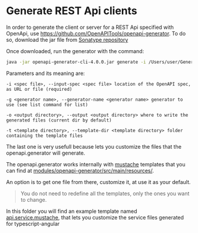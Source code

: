 # Generate REST Api clients

In order to generate the client or server for a REST Api specified with OpenApi, use https://github.com/OpenAPITools/openapi-generator. 
To do so, download the jar file from [Sonatype repository](https://oss.sonatype.org/content/repositories/snapshots/org/openapitools/openapi-generator-cli/4.0.0-SNAPSHOT/)

Once downloaded, run the generator with the command:

```bash
java -jar openapi-generator-cli-4.0.0.jar generate -i /Users/user/General/swagger-codegen/openapifile.json -g typescript-angular -o /Users/user/General/swagger-codegen/output
```

Parameters and its meaning are:

```
-i <spec file>, --input-spec <spec file> location of the OpenAPI spec, as URL or file (required)            

-g <generator name>, --generator-name <generator name> generator to use (see list command for list)

-o <output directory>, --output <output directory> where to write the generated files (current dir by default)

-t <template directory>, --template-dir <template directory> folder containing the template files
```

The last one is very usefull because lets you customize the files that the openapi.generator will generate.

The openapi.generator works internally with [mustache](https://mustache.github.io/) templates that you can 
find at [modules/openapi-generator/src/main/resources/](https://github.com/OpenAPITools/openapi-generator/tree/master/modules/openapi-generator/src/main/resources).

An option is to get one file from there, customize it, at use it as your default.

> You do not need to redefine all the templates, only the ones you want to change. 

In this folder you will find an example template named [api.service.mustache](https://github.com/systelab/systelab-doc/blob/master/api.service.mustache), that lets you customize the service files generated for typescript-angular
